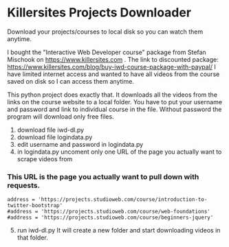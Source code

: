 # Killersites Projects Downloader
Download your projects/courses to local disk so you can watch them anytime.

I bought the "Interactive Web Developer course" package from Stefan Mischook on https://www.killersites.com .
The link to discounted package: https://www.killersites.com/blog/buy-iwd-course-package-with-paypal/
I have limited internet access and wanted to have all videos from the course saved on disk so I can access them anytime.

This python project does exactly that.
It downloads all the videos from the links on the course website to a local folder.
You have to put your username and password and link to individual course in the file.
Without password the program will download only free files.

1. download file iwd-dl.py
2. download file logindata.py
3. edit username and password in logindata.py
4. in logindata.py uncoment only one URL of the page you actually want to scrape videos from

### This URL is the page you actually want to pull down with requests.
```
address = 'https://projects.studioweb.com/course/introduction-to-twitter-bootstrap'
#address = 'https://projects.studioweb.com/course/web-foundations'
#address = 'https://projects.studioweb.com/course/beginners-jquery'
```
5. run iwd-dl.py
It will create a new folder and start downloading videos in that folder.

